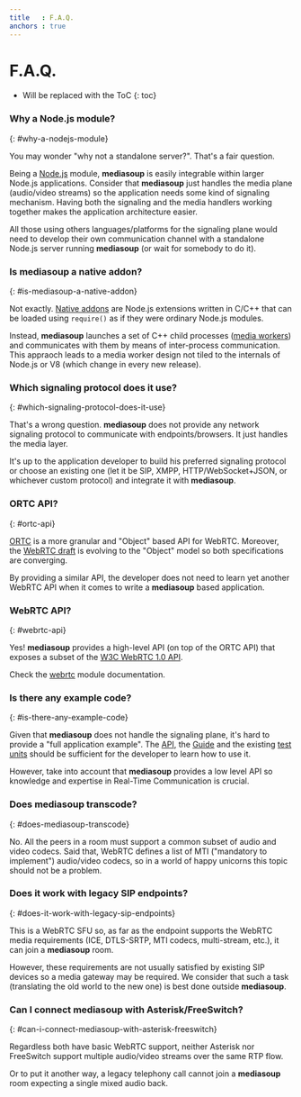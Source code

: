 ```yaml
---
title   : F.A.Q.
anchors : true
---
```



# F.A.Q.

* Will be replaced with the ToC
{: toc}


### Why a Node.js module?
{: #why-a-nodejs-module}

You may wonder "why not a standalone server?". That's a fair question.

Being a [Node.js](https://nodejs.org) module, **mediasoup** is easily integrable within larger Node.js applications. Consider that **mediasoup** just handles the media plane (audio/video streams) so the application needs some kind of signaling mechanism. Having both the signaling and the media handlers working together makes the application architecture easier.

All those using others languages/platforms for the signaling plane would need to develop their own communication channel with a standalone Node.js server running **mediasoup** (or wait for somebody to do it).


### Is mediasoup a native addon?
{: #is-mediasoup-a-native-addon}

Not exactly. [Native addons](https://nodejs.org/api/addons.html) are Node.js extensions written in C/C++ that can be loaded using `require()` as if they were ordinary Node.js modules.

Instead, **mediasoup** launches a set of C++ child processes ([media workers](https://github.com/ibc/mediasoup/tree/master/worker)) and communicates with them by means of inter-process communication. This appraoch leads to a media worker design not tiled to the internals of Node.js or V8 (which change in every new release).


### Which signaling protocol does it use?
{: #which-signaling-protocol-does-it-use}

That's a wrong question. **mediasoup** does not provide any network signaling protocol to communicate with endpoints/browsers. It just handles the media layer.

It's up to the application developer to build his preferred signaling protocol or choose an existing one (let it be SIP, XMPP, HTTP/WebSocket+JSON, or whichever custom protocol) and integrate it with **mediasoup**.


### ORTC API?
{: #ortc-api}

[ORTC](http://ortc.org/) is a more granular and "Object" based API for WebRTC. Moreover, the [WebRTC draft](http://w3c.github.io/webrtc-pc/) is evolving to the "Object" model so both specifications are converging.

By providing a similar API, the developer does not need to learn yet another WebRTC API when it comes to write a **mediasoup** based application.


### WebRTC API?
{: #webrtc-api}

Yes! **mediasoup** provides a high-level API (on top of the ORTC API) that exposes a subset of the [W3C WebRTC 1.0 API](https://www.w3.org/TR/webrtc/).

Check the [webrtc](/api#webrtc) module documentation.


### Is there any example code?
{: #is-there-any-example-code}

Given that **mediasoup** does not handle the signaling plane, it's hard to provide a "full application example". The [API](/api/), the [Guide](/guide/) and the existing [test units](https://github.com/ibc/mediasoup/tree/master/test) should be sufficient for the developer to learn how to use it.

However, take into account that **mediasoup** provides a low level API so knowledge and expertise in Real-Time Communication is crucial.


### Does mediasoup transcode?
{: #does-mediasoup-transcode}

No. All the peers in a room must support a common subset of audio and video codecs. Said that, WebRTC defines a list of MTI ("mandatory to implement") audio/video codecs, so in a world of happy unicorns this topic should not be a problem.


### Does it work with legacy SIP endpoints?
{: #does-it-work-with-legacy-sip-endpoints}

This is a WebRTC SFU so, as far as the endpoint supports the WebRTC media requirements (ICE, DTLS-SRTP, MTI codecs, multi-stream, etc.), it can join a **mediasoup** room.

However, these requirements are not usually satisfied by existing SIP devices so a media gateway may be required. We consider that such a task (translating the old world to the new one) is best done outside **mediasoup**.


### Can I connect mediasoup with Asterisk/FreeSwitch?
{: #can-i-connect-mediasoup-with-asterisk-freeswitch}

Regardless both have basic WebRTC support, neither Asterisk nor FreeSwitch support multiple audio/video streams over the same RTP flow.

Or to put it another way, a legacy telephony call cannot join a **mediasoup** room expecting a single mixed audio back.
